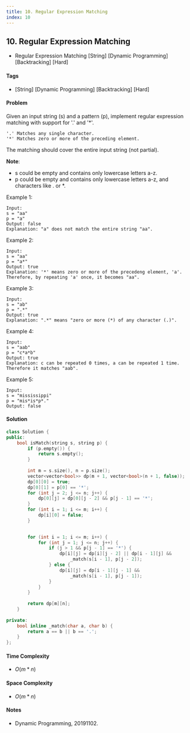 ```yaml
---
title: 10. Regular Expression Matching
index: 10
---
```


## 10. Regular Expression Matching
- Regular Expression Matching [String] [Dynamic Programming] [Backtracking] [Hard]

#### Tags
- [String] [Dynamic Programming] [Backtracking] [Hard]

#### Problem
Given an input string (s) and a pattern (p), implement regular expression matching with support for '.' and '*'.

    '.' Matches any single character.
    '*' Matches zero or more of the preceding element.

The matching should cover the entire input string (not partial).

**Note**:

- s could be empty and contains only lowercase letters a-z.
- p could be empty and contains only lowercase letters a-z, and characters like . or *.

Example 1:

    Input:
    s = "aa"
    p = "a"
    Output: false
    Explanation: "a" does not match the entire string "aa".

Example 2:

    Input:
    s = "aa"
    p = "a*"
    Output: true
    Explanation: '*' means zero or more of the precedeng element, 'a'. Therefore, by repeating 'a' once, it becomes "aa".

Example 3:

    Input:
    s = "ab"
    p = ".*"
    Output: true
    Explanation: ".*" means "zero or more (*) of any character (.)".

Example 4:

    Input:
    s = "aab"
    p = "c*a*b"
    Output: true
    Explanation: c can be repeated 0 times, a can be repeated 1 time. Therefore it matches "aab".

Example 5:

    Input:
    s = "mississippi"
    p = "mis*is*p*."
    Output: false

#### Solution
``` C++
class Solution {
public:
    bool isMatch(string s, string p) {
        if (p.empty()) {
            return s.empty();
        }
        
        int m = s.size(), n = p.size();
        vector<vector<bool>> dp(m + 1, vector<bool>(n + 1, false));
        dp[0][0] = true;
        dp[0][1] = p[0] == '*';
        for (int j = 2; j <= n; j++) {
            dp[0][j] = dp[0][j - 2] && p[j - 1] == '*';
        }
        for (int i = 1; i <= m; i++) {
            dp[i][0] = false;
        }

        
        for (int i = 1; i <= m; i++) {
            for (int j = 1; j <= n; j++) {
                if (j > 1 && p[j - 1] == '*') {
                    dp[i][j] = dp[i][j - 2] || dp[i - 1][j] && 
                        _match(s[i - 1], p[j - 2]);
                } else {
                    dp[i][j] = dp[i - 1][j - 1] && 
                        _match(s[i - 1], p[j - 1]);
                }
            }
        }
        
        return dp[m][n];
    }
    
private:
    bool inline _match(char a, char b) {
        return a == b || b == '.';
    }
};
```

#### Time Complexity
- $O(m*n)$

#### Space Complexity
- $O(m*n)$

#### Notes
- Dynamic Programming, 20191102.
